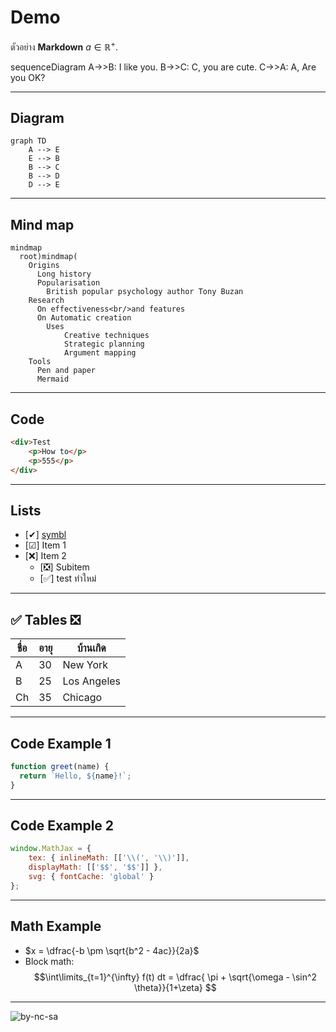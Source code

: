 # Demo
ตัวอย่าง **Markdown** $a \in \mathbb{R}^+$.
<div class="mermaid">
 sequenceDiagram
	A->>B: I like you.
	B->>C: C, you are cute.
	C->>A: A, Are you OK?
</div>	

---

## Diagram
```mermaid
graph TD
	A --> E
	E --> B
	B --> C
	B --> D
	D --> E
```
---

## Mind map
```mermaid
mindmap
  root)mindmap(
    Origins	
      Long history      
      Popularisation	  
        British popular psychology author Tony Buzan
    Research	
      On effectiveness<br/>and features
      On Automatic creation
        Uses		
            Creative techniques
            Strategic planning
            Argument mapping
    Tools	
      Pen and paper
      Mermaid
```
---
	
## Code
```html
<div>Test
	<p>How to</p>
	<p>555</p>
</div>
```
---
## Lists
- [✔] [symbl](https://symbl.cc/)
- [☑] Item 1
- [❌] Item 2
  - [❎] Subitem
  - [✅] test ทำใหม่
---
## ✅ Tables ❎
| ชื่อ    | อายุ | บ้านเกิด    |
|--------|-----|-----------|
| A      | 30  | New York  |
| B      | 25  | Los Angeles|
| Ch     | 35  | Chicago   |
---
## Code Example 1
```js
function greet(name) {
  return `Hello, ${name}!`;
}
```
---
## Code Example 2
```js
window.MathJax = { 
	tex: { inlineMath: [['\\(', '\\)']], 
	displayMath: [['$$', '$$']] }, 
	svg: { fontCache: 'global' } 
}; 
```
---
## Math Example
- $x = \dfrac{-b \pm \sqrt{b^2 - 4ac}}{2a}$
- Block math: 
$$\int\limits_{t=1}^{\infty} f(t) dt = \dfrac{ \pi + \sqrt{\omega - \sin^2 \theta}}{1+\zeta} $$
---
![by-nc-sa](https://mirrors.creativecommons.org/presskit/buttons/88x31/png/by-nc-sa.png)

